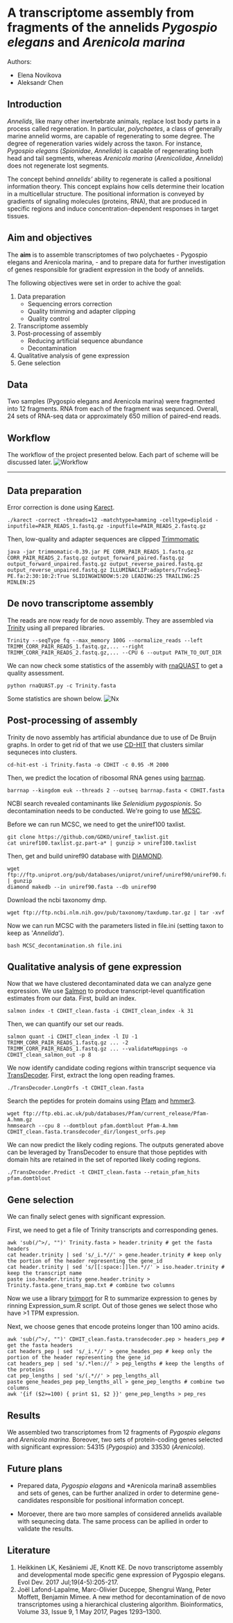 # A transcriptome assembly from fragments of the annelids *Pygospio elegans* and *Arenicola marina* 

Authors:
* Elena Novikova
* Aleksandr Chen

## Introduction

*Annelids*, like many other invertebrate animals, replace lost body parts in a process called regeneration. In particular, *polychaetes*, a class of generally marine annelid worms, are capable of regenerating to some degree. The degree of regeneration varies widely across the taxon. For instance, *Pygospio elegans* (*Spionidae*, *Annelida*) is capable of regenerating both head and tail segments, whereas *Arenicola marina* (*Arenicolidae*, *Annelida*) does not regenerate lost segments. 

The concept behind *annelids’* ability to regenerate is called a positional information theory. This concept explains how cells determine their location in a multicellular structure. The positional information is conveyed by gradients of signaling molecules (proteins, RNA), that are produced in specific regions and induce concentration-dependent responses in target tissues.

## Aim and objectives

The **aim** is to assemble transcriptomes of two polychaetes - Pygospio elegans and Arenicola marina, - and to prepare data for further investigation of genes responsible for gradient expression in the body of annelids.

The following objectives were set in order to achive the goal:
1.  Data preparation 
    - Sequencing errors correction
    - Quality trimming and adapter clipping
    - Quality control 
2.  Transcriptome assembly
3.  Post-processing of assembly 
    - Reducing artificial sequence abundance
    - Decontamination
4.  Qualitative analysis of gene expression 
5.  Gene selection

## Data

Two samples (Pygospio elegans and Arenicola marina) were fragmented into 12 fragments. RNA from each of the fragment was sequnced. Overall, 24 sets of RNA-seq data or approximately 650 million of paired-end reads.

## Workflow
The workflow of the project presented below. Each part of scheme will be discussed later.
![Workflow](https://github.com/chensasha/TanscriptomeAssembly-Annelids/blob/main/Workflow.png)

---

## Data preparation
Error correction is done using [Karect](https://github.com/aminallam/karect).
```
./karect -correct -threads=12 -matchtype=hamming -celltype=diploid -inputfile=PAIR_READS_1.fastq.gz -inputfile=PAIR_READS_2.fastq.gz
```

Then, low-quality and adapter sequences are clipped
[Trimmomatic](http://www.usadellab.org/cms/?page=trimmomatic)
```
java -jar trimmomatic-0.39.jar PE CORR_PAIR_READS_1.fastq.gz CORR_PAIR_READS_2.fastq.gz output_forward_paired.fastq.gz output_forward_unpaired.fastq.gz output_reverse_paired.fastq.gz output_reverse_unpaired.fastq.gz ILLUMINACLIP:adapters/TruSeq3-PE.fa:2:30:10:2:True SLIDINGWINDOW:5:20 LEADING:25 TRAILING:25 MINLEN:25
```

## De novo transcriptome assembly

The reads are now ready for de novo assembly. They are assembled via [Trinity](https://github.com/trinityrnaseq/trinityrnaseq/wiki) using all prepared libraries.
```
Trinity --seqType fq --max_memory 100G --normalize_reads --left TRIMM_CORR_PAIR_READS_1.fastq.gz,... --right TRIMM_CORR_PAIR_READS_2.fastq.gz,... --CPU 6 --output PATH_TO_OUT_DIR
```

We can now check some statistics of the assembly with [rnaQUAST](https://github.com/ablab/rnaquast) to get a quality assessment.
```
python rnaQUAST.py -c Trinity.fasta
```

Some statistics are shown below.
![Nx](https://github.com/chensasha/TanscriptomeAssembly-Annelids/blob/main/rnaQUAST/Nx_Length.png)

## Post-processing of assembly 

Trinity de novo assembly has artificial abundance due to use of De Bruijn graphs. In order to get rid of that we use [CD-HIT](http://weizhong-lab.ucsd.edu/cd-hit/) that clusters similar sequneces into clusters.
```
cd-hit-est -i Trinity.fasta -o CDHIT -c 0.95 -M 2000
```

Then, we predict the location of ribosomal RNA genes using [barrnap](https://github.com/tseemann/barrnap).
```
barrnap --kingdom euk --threads 2 --outseq barrnap.fasta < CDHIT.fasta 
```
NCBI search revealed contaminants like *Selenidium pygospionis*. So decontamination needs to be conducted. We're going to use [MCSC](https://github.com/Lafond-LapalmeJ/MCSC_Decontamination). 

Before we can run MCSC, we need to get the uniref100 taxlist.
```
git clone https://github.com/GDKO/uniref_taxlist.git
cat uniref100.taxlist.gz.part-a* | gunzip > uniref100.taxlist
```

Then, get and build uniref90 database with [DIAMOND](https://github.com/bbuchfink/diamond).
```
wget ftp://ftp.uniprot.org/pub/databases/uniprot/uniref/uniref90/uniref90.fasta.gz | gunzip
diamond makedb --in uniref90.fasta --db uniref90
```

Download the ncbi taxonomy dmp.
```
wget ftp://ftp.ncbi.nlm.nih.gov/pub/taxonomy/taxdump.tar.gz | tar -xvf
```

Now we can run MCSC with the parameters listed in file.ini (setting taxon to keep as '*Annelida*').
```
bash MCSC_decontamination.sh file.ini
```

## Qualitative analysis of gene expression

Now that we have clustered decontaminated data we can analyze gene expression. We use [Salmon](https://github.com/COMBINE-lab/salmon) to produce transcript-level quantification estimates from our data. First, build an index.
```
salmon index -t CDHIT_clean.fasta -i CDHIT_clean_index -k 31 
```

Then, we can quantify our set our reads.
```
salmon quant -i CDHIT_clean_index -l IU -1 TRIMM_CORR_PAIR_READS_1.fastq.gz ... -2 TRIMM_CORR_PAIR_READS_1.fastq.gz ... --validateMappings -o CDHIT_clean_salmon_out -p 8
```

We now identify candidate coding regions within transcript sequence via [TransDecoder](https://github.com/TransDecoder/TransDecoder/wiki). First, extract the long open reading frames.
```
./TransDecoder.LongOrfs -t CDHIT_clean.fasta
```

Search the peptides for protein domains using [Pfam](http://pfam.xfam.org) and [hmmer3](https://www.ebi.ac.uk/Tools/hmmer/search/hmmscan).
```
wget ftp://ftp.ebi.ac.uk/pub/databases/Pfam/current_release/Pfam-A.hmm.gz
hmmsearch --cpu 8 --domtblout pfam.domtblout Pfam-A.hmm CDHIT_clean.fasta.transdecoder_dir/longest_orfs.pep
```

We can now predict the likely coding regions. The outputs generated above can be leveraged by TransDecoder to ensure that those peptides with domain hits are retained in the set of reported likely coding regions. 
```
./TransDecoder.Predict -t CDHIT_clean.fasta --retain_pfam_hits pfam.domtblout 
```

## Gene selection
We can finally select genes with significant expression. 

First, we need to get a file of Trinity transcripts and corresponding genes.
```
awk 'sub(/^>/, "")' Trinity.fasta > header.trinity # get the fasta headers
cat header.trinity | sed 's/_i.*//' > gene.header.trinity # keep only the portion of the header representing the gene_id
cat header.trinity | sed 's/[[:space:]]len.*//' > iso.header.trinity # keep the transcript name
paste iso.header.trinity gene.header.trinity > Trinity.fasta.gene_trans_map.txt # combine two columns
```
Now we use a library [tximport](https://bioconductor.org/packages/release/bioc/html/tximport.html) for R to summarize expression to genes by rinning Expression_sum.R script. Out of those genes we select those who have >1 TPM expression.

Next, we choose genes that encode proteins longer than 100 amino acids.
```
awk 'sub(/^>/, "")' CDHIT_clean.fasta.transdecoder.pep > headers_pep # get the fasta headers
cat headers_pep | sed 's/_i.*//' > gene_heades_pep # keep only the portion of the header representing the gene_id
cat headers_pep | sed 's/.*len://' > pep_lengths # keep the lengths of the proteins
cat pep_lengths | sed 's/(.*//' > pep_lengths_all 
paste gene_heades_pep pep_lengths_all > gene_pep_lengths # combine two columns
awk '{if ($2>=100) { print $1, $2 }}' gene_pep_lengths > pep_res 
```

## Results
We assembled two transcriptomes from 12 fragments of *Pygospio elegans* and *Arenicola marina*. Boreover, two sets of protein-coding genes selected with significant expression: 54315 (*Pygospio*) and 33530 (*Arenicola*).

## Future plans
* Prepared data, *Pygospio elagans* and *Arenicola marina8 assemblies and sets of genes, can be further analized in order to determine gene-candidates responsible for positional information concept.

* Moroever, there are two more samples of considered annelids available with sequnecing data. The same process can be apllied in order to validate the results.

## Literature
1.  Heikkinen LK, Kesäniemi JE, Knott KE. De novo transcriptome assembly and developmental mode specific gene expression of Pygospio elegans. Evol Dev. 2017 Jul;19(4-5):205-217.
2.  Joël Lafond-Lapalme,  Marc-Olivier Duceppe,  Shengrui Wang,  Peter Moffett, Benjamin Mimee. A new method for decontamination of de novo transcriptomes using a hierarchical clustering algorithm. Bioinformatics, Volume 33, Issue 9, 1 May 2017, Pages 1293–1300.
